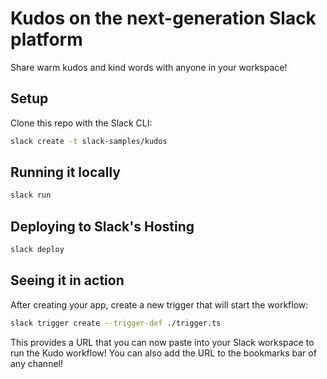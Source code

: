 # Kudos on the next-generation Slack platform
Share warm kudos and kind words with anyone in your workspace!

## Setup
Clone this repo with the Slack CLI:
```bash
slack create -t slack-samples/kudos
```

## Running it locally
```bash
slack run
```

## Deploying to Slack's Hosting
```bash
slack deploy
```

## Seeing it in action
After creating your app, create a new trigger that will start the workflow:

```bash
slack trigger create --trigger-def ./trigger.ts
```

This provides a URL that you can now paste into your Slack workspace to run the
Kudo workflow! You can also add the URL to the bookmarks bar of any channel!
